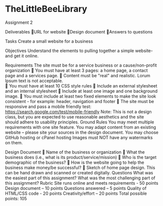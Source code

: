 # TheLittleBeeLibrary
Assignment 2

Deliverables
URL for website
Design document
Answers to questions

Tasks
Create a small website for a business

Objectives
Understand the elements to pulling together a simple website- and get it online.

Requirements
The site must be for a service business or a cause/non-profit organization
 You must have at least 3 pages:  a home page, a contact page and a services page.
 Content must be "real" and realistic.   Lorum Ipsum text is not acceptable.  
 You must have at least 10 CSS style rules
 Include an external stylesheet and an internal stylesheet
 Include at least one image and one background image. 
 You must include at least two fixed elements to make the site look consistent - for 
example: header, navigation and footer 
 The site must be responsive and pass a mobile friendly test: 
https://search.google.com/test/mobile-friendly 
Note:  This is not a design class, but you are expected to use reasonable aesthetics and the site 
should adhere to usability principles.
Ground Rules
You may meet multiple requirements with one site feature.
You may adapt content from an existing website – please site your sources in the design 
document.
You may choose GitHub hosting or cPanel hosting
Images must NOT have any watermarks on them.

Design Document
 Name of the business or organization
 What the business does (i.e., what is its product/service/mission)
 Who is the target demographic of the business?
 How is the website going to help the business make money/be successful?
 Sketch of home page design.  This can be hand drawn and scanned or created digitally.
Questions
What was the easiest part of this assignment?
What was the most challenging part of this assignment?
Rubric
Site runs online and meets requirements - 50 points
Design document – 10 points
Questions answered – 5 points 
Quality of HTML/CSS code - 20 points
Creativity/effort – 20 points
Total possible points:   105